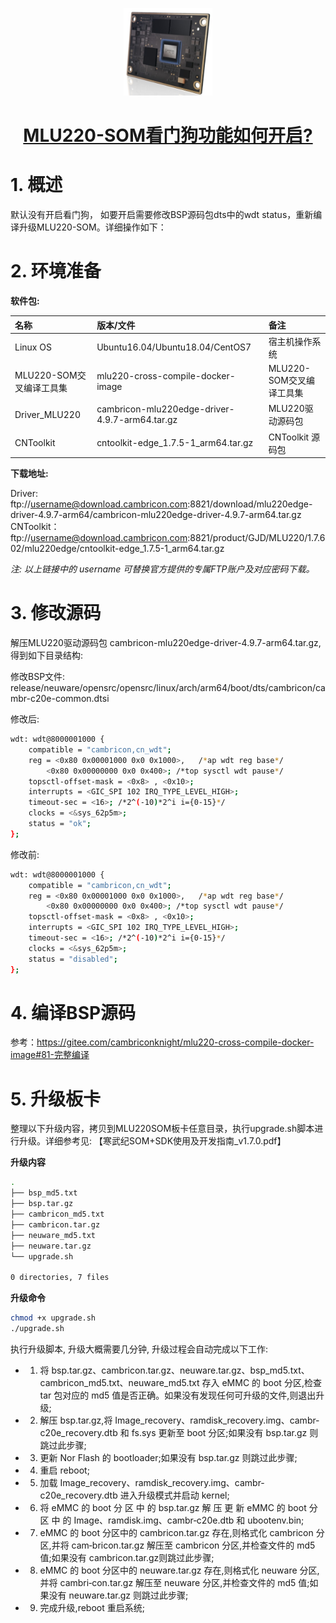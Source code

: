 <p align="center">
    <a href="https://gitee.com/cambriconknight/mlu220-cross-compile-docker-image/tree/master/tools/watchdog">
        <img alt="mlu220-som" src="../../res/mlu220-som.jpg" height="140" />
        <h1 align="center">MLU220-SOM看门狗功能如何开启?</h1>
    </a>
</p>

# 1. 概述

默认没有开启看门狗， 如要开启需要修改BSP源码包dts中的wdt status，重新编译升级MLU220-SOM。详细操作如下：

# 2. 环境准备

**软件包:**

| 名称                   | 版本/文件                                              | 备注                                 |
| :-------------------- | :-------------------------------                      | :---------------------------------- |
| Linux OS              | Ubuntu16.04/Ubuntu18.04/CentOS7                       | 宿主机操作系统                         |
| MLU220-SOM交叉编译工具集 | mlu220-cross-compile-docker-image                    | MLU220-SOM交叉编译工具集               |
| Driver_MLU220         | cambricon-mlu220edge-driver-4.9.7-arm64.tar.gz        | MLU220驱动源码包                      |
| CNToolkit             | cntoolkit-edge_1.7.5-1_arm64.tar.gz                   | CNToolkit 源码包                      |

**下载地址:**

Driver: ftp://username@download.cambricon.com:8821/download/mlu220edge-driver-4.9.7-arm64/cambricon-mlu220edge-driver-4.9.7-arm64.tar.gz
CNToolkit： ftp://username@download.cambricon.com:8821/product/GJD/MLU220/1.7.602/mlu220edge/cntoolkit-edge_1.7.5-1_arm64.tar.gz

*注: 以上链接中的 username 可替换官方提供的专属FTP账户及对应密码下载。*

# 3. 修改源码

解压MLU220驱动源码包 cambricon-mlu220edge-driver-4.9.7-arm64.tar.gz, 得到如下目录结构:

修改BSP文件: release/neuware/opensrc/opensrc/linux/arch/arm64/boot/dts/cambricon/cambr-c20e-common.dtsi

修改后:

```bash
wdt: wdt@8000001000 {
    compatible = "cambricon,cn_wdt";
    reg = <0x80 0x00001000 0x0 0x1000>,   /*ap wdt reg base*/
        <0x80 0x00000000 0x0 0x400>; /*top sysctl wdt pause*/
    topsctl-offset-mask = <0x8> , <0x10>;
    interrupts = <GIC_SPI 102 IRQ_TYPE_LEVEL_HIGH>;
    timeout-sec = <16>; /*2^(-10)*2^i i={0-15}*/
    clocks = <&sys_62p5m>;
    status = "ok";
};
```

修改前:

```bash
wdt: wdt@8000001000 {
    compatible = "cambricon,cn_wdt";
    reg = <0x80 0x00001000 0x0 0x1000>,   /*ap wdt reg base*/
        <0x80 0x00000000 0x0 0x400>; /*top sysctl wdt pause*/
    topsctl-offset-mask = <0x8> , <0x10>;
    interrupts = <GIC_SPI 102 IRQ_TYPE_LEVEL_HIGH>;
    timeout-sec = <16>; /*2^(-10)*2^i i={0-15}*/
    clocks = <&sys_62p5m>;
    status = "disabled";
};
```

# 4. 编译BSP源码

参考：https://gitee.com/cambriconknight/mlu220-cross-compile-docker-image#81-完整编译

# 5. 升级板卡

整理以下升级内容，拷贝到MLU220SOM板卡任意目录，执行upgrade.sh脚本进行升级。详细参考见: 【寒武纪SOM+SDK使用及开发指南_v1.7.0.pdf】

**升级内容**

```bash
.
├── bsp_md5.txt
├── bsp.tar.gz
├── cambricon_md5.txt
├── cambricon.tar.gz
├── neuware_md5.txt
├── neuware.tar.gz
└── upgrade.sh

0 directories, 7 files
```

**升级命令**

```bash
chmod +x upgrade.sh
./upgrade.sh
```

执行升级脚本, 升级大概需要几分钟, 升级过程会自动完成以下工作:

- 1. 将 bsp.tar.gz、cambricon.tar.gz、neuware.tar.gz、bsp_md5.txt、cambricon_md5.txt、neuware_md5.txt 存入 eMMC 的 boot 分区,检查 tar 包对应的 md5 值是否正确。如果没有发现任何可升级的文件,则退出升级;
- 2. 解压 bsp.tar.gz,将 Image_recovery、ramdisk_recovery.img、cambr‐c20e_recovery.dtb 和 fs.sys 更新至 boot 分区;如果没有 bsp.tar.gz 则跳过此步骤;
- 3. 更新 Nor Flash 的 bootloader;如果没有 bsp.tar.gz 则跳过此步骤;
- 4. 重启 reboot;
- 5. 加载 Image_recovery、ramdisk_recovery.img、cambr‐c20e_recovery.dtb 进入升级模式并启动 kernel;
- 6. 将 eMMC 的 boot 分 区 中 的 bsp.tar.gz 解 压 更 新 eMMC 的 boot 分 区 中 的 Image、ramdisk.img、cambr‐c20e.dtb 和 ubootenv.bin;
- 7. eMMC 的 boot 分区中的 cambricon.tar.gz 存在,则格式化 cambricon 分区,并将 cam‐bricon.tar.gz 解压至 cambricon 分区,并检查文件的 md5 值;如果没有 cambricon.tar.gz则跳过此步骤;
- 8. eMMC 的 boot 分区中的 neuware.tar.gz 存在,则格式化 neuware 分区,并将 cambri‐con.tar.gz 解压至 neuware 分区,并检查文件的 md5 值;如果没有 neuware.tar.gz 则跳过此步骤;
- 9. 完成升级,reboot 重启系统;